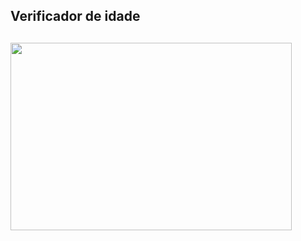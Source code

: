 <h2>Verificador de idade<h2>
<p><p>
<img src="https://media.giphy.com/media/3IVO4pHk5iqHKHRw1q/giphy.gif" width="450" height="300" />
